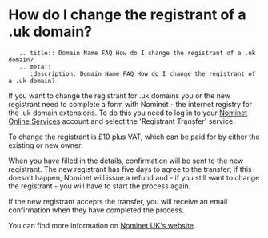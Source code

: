 # How do I change the registrant of a .uk domain?

```eval_rst
   .. title:: Domain Name FAQ How do I change the registrant of a .uk domain?
   .. meta::
      :description: Domain Name FAQ How do I change the registrant of a .uk domain?
```


If you want to change the registrant for .uk domains you or the new registrant need to complete a form with Nominet - the internet registry for the .uk domain extensions. To do this you need to log in to your [Nominet Online Services](https://secure.nominet.org.uk/auth/login.html) account and select the 'Registrant Transfer' service.

To change the registrant is £10 plus VAT, which can be paid for by either the existing or new owner.

When you have filled in the details, confirmation will be sent to the new registrant. The new registrant has five days to agree to the transfer; if this doesn't happen, Nominet will issue a refund and - if you still want to change the registrant - you will have to start the process again.

If the new registrant accepts the transfer, you will receive an email confirmation when they have completed the process.

You can find more information on [Nominet UK's website](http://www.nic.uk/registrants/maintain/transfer/).